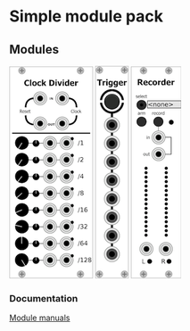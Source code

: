 # Simple module pack

## Modules

[![clock_divider_screenshot](screenshots/clock_divider.png)](docs/modules/clock_divider)
[![button_trigger_screenshot](screenshots/button_trigger.png)](docs/modules/button_trigger)
[![recorded_trigger_screenshot](screenshots/recorder.png)](docs/modules/recorder)

### Documentation

[Module manuals](docs/modules/module_index)
